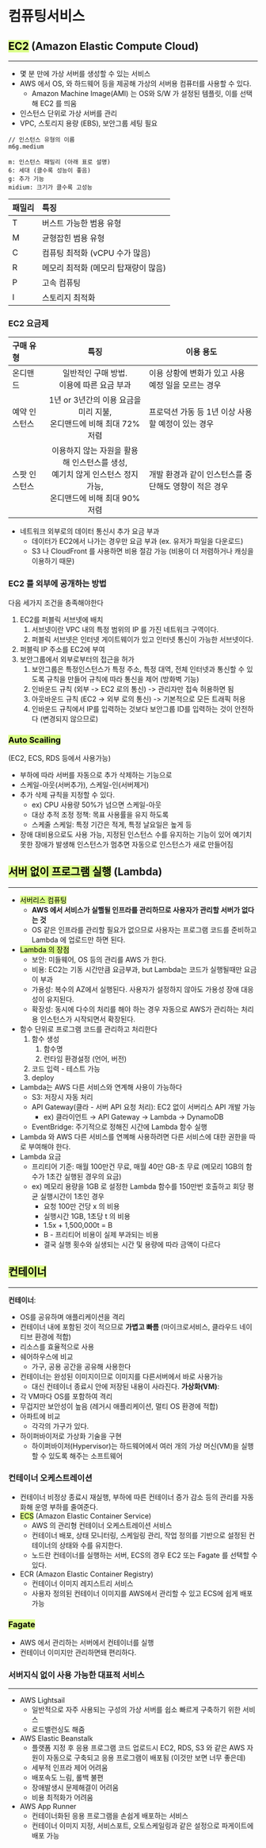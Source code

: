 # 컴퓨팅서비스

## <mark style="background: #DCFF8C;">EC2</mark> (Amazon Elastic Compute Cloud)
----
- 몇 분 만에 가상 서버를 생성할 수 있는 서비스
- AWS 에서 OS, 와 하드웨어 등을 제공해 가상의 서버용 컴퓨터를 사용할 수 있다.
	- Amazon Machine Image(AMI) 는 OS와 S/W 가 설정된 템플릿, 이를 선택해 EC2 를 띄움
- 인스턴스 단위로 가상 서버를 관리
- VPC, 스토리지 용량 (EBS), 보안그룹 세팅 필요

```
// 인스턴스 유형의 이름
m6g.medium

m: 인스턴스 패밀리 (아래 표로 설명)
6: 세대 (클수록 성능이 좋음)
g: 추가 기능
midium: 크기가 클수록 고성능
```

| 패밀리 | 특징                    |
| :-- | :-------------------- |
| T   | 버스트 가능한 범용 유형         |
| M   | 균형잡힌 범용 유형            |
| C   | 컴퓨팅 최적화 (vCPU 수가 많음)  |
| R   | 메모리 최적화 (메모리 탑재량이 많음) |
| P   | 고속 컴퓨팅                |
| I   | 스토리지 최적화              |

### EC2 요금제
| 구매 유형   |                                  특징                                   | 이용 용도                          |
| :------ | :-------------------------------------------------------------------: | ------------------------------ |
| 온디맨드    |                      일반적인 구매 방법.<br>이용에 따른 요금 부과                      | 이용 상황에 변화가 있고 사용 예정 일을 모르는 경우  |
| 예약 인스턴스 |            1년 or 3년간의 이용 요금을 미리 지불, <br>온디맨드에 비해 최대 72% 저렴            | 프로덕션 가동 등 1년 이상 사용할 예정이 있는 경우  |
| 스팟 인스턴스 | 이용하지 않는 자원을 활용해 인스턴스를 생성,<br>예기치 않게 인스턴스 정지 가능,<br>온디맨드에 비해 최대 90% 저렴 | 개발 환경과 같이 인스턴스를 중단해도 영향이 적은 경우 |
- 네트워크 외부로의 데이터 통신시 추가 요금 부과
	- 데이터가 EC2에서 나가는 경우만 요금 부과 (ex. 유저가 파일을 다운로드)
	- S3 나 CloudFront 를 사용하면 비용 절감 가능 (비용이 더 저렴하거나 캐싱을 이용하기 때문)

### EC2 를 외부에 공개하는 방법
다음 세가지 조건을 충족해야한다
1. EC2를 퍼블릭 서브넷에 배치
	1. 서브넷이란 VPC 내의 특정 범위의 IP 를 가진 네트워크 구역이다.
	2. 퍼블릭 서브넷은 인터넷 게이트웨이가 있고 인터넷 통신이 가능한 서브넷이다.
2. 퍼블릭 IP 주소를 EC2에 부여
3. 보안그룹에서 외부로부터의 접근을 허가
	1. 보안그룹은 특정인스턴스가 특정 주소, 특정 대역, 전체 인터넷과 통신할 수 있도록 규칙을 만들어 규칙에 따라 통신을 제어 (방화벽 기능)
	2. 인바운드 규칙 (외부 -> EC2 로의 통신) -> 관리자만 접속 허용하면 됨
	3. 아웃바운드 규칙 (EC2 -> 외부 로의 통신) -> 기본적으로 모든 트래픽 허용
	4. 인바운드 규칙에서 IP를 입력하는 것보다 보안그룹 ID를 입력하는 것이 안전하다 (변경되지 않으므로)

### <mark style="background: #DCFF8C;">Auto Scailing</mark>
(EC2, ECS, RDS 등에서 사용가능)
- 부하에 따라 서버를 자동으로 추가 삭제하는 기능으로
- 스케일-아웃(서버추가), 스케일-인(서버제거)
- 추가 삭제 규칙을 지정할 수 있다.
	- ex) CPU 사용량 50%가 넘으면 스케일-아웃
	- 대상 추적 조정 정책: 목표 사용률을 유지 하도록
	- 스케줄 스케일: 특정 기간은 적게, 특정 날요일은 높게 등
- 장애 대비용으로도 사용 가능, 지정된 인스턴스 수를 유지하는 기능이 있어 예기치 못한 장애가 발생해 인스턴스가 멈추면 자동으로 인스턴스가 새로 만들어짐



## <mark style="background: #DCFF8C;">서버 없이 프로그램 실행</mark> (Lambda)
----
- <mark style="background: #DCFF8C;">서버리스 컴퓨팅</mark>
	- **AWS 에서 서비스가 실핼될 인프라를 관리하므로 사용자가 관리할 서버가 없다는 것**
	- OS 같은 인프라를 관리할 필요가 없으므로 사용자는 프로그램 코드를 준비하고 Lambda 에 업로드만 하면 된다.
- <mark style="background: #DCFF8C;">Lambda 의 장점</mark>
	- 보안: 미들웨어, OS 등의 관리를 AWS 가 한다.
	- 비용: EC2는 기동 시간만큼 요금부과, but Lambda는 코드가 실행될때만 요금이 부과
	- 가용성: 복수의 AZ에서 실행된다. 사용자가 설정하지 않아도 가용성 장애 대응성이 유지된다.
	- 확장성: 동시에 다수의 처리를 해야 하는 경우 자동으로 AWS가 관리하는 처리용 인스턴스가 시작되면서 확장된다.
- 함수 단위로 프로그램 코드를 관리하고 처리한다
	1. 함수 생성
		1. 함수명
		2. 런타임 환경설정 (언어, 버전)
	2. 코드 입력 - 테스트 가능
	3. deploy
- Lambda는 AWS 다른 서비스와 연계해 사용이 가능하다
	- S3: 저장시 자동 처리
	- API Gateway(클라 - 서버 API 요청 처리): EC2 없이 서버리스 API 개발 가능
		- ex) 클라이언트 → API Gateway → Lambda → DynamoDB
	- EventBridge: 주기적으로 정해진 시간에 Lambda 함수 실행
- Lambda 와 AWS 다른 서비스를 연꼐해 사용하려면 다른 서비스에 대한 권한을 따로 부여해야 한다.
- Lambda 요금
	- 프리티어 기준: 매월 100만건 무료, 매월  40만 GB-초 무료 (메모리 1GB의 함수가 1초간 실행된 경우의 요금)
	- ex) 메모리 용량을 1GB 로 설정한 Lambda 함수를 150만번 호출하고 회당 평균 실행시간이 1초인 경우
		- 요청 100만 건당 x 의 비용
		- 실행시간 1GB, 1초당 t 의 비용
		- 1.5x + 1,500,000t  = B
		- B - 프리티어 비용이 실제 부과되는 비용
		- 결국 실행 횟수와 실생되는 시간 및 용량에 따라 금액이 다르다



## <mark style="background: #DCFF8C;">컨테이너</mark>
----
**컨테이너**:
- OS를 공유하며 애플리케이션을 격리
- 컨테이너 내에 포함된 것이 적으므로 **가볍고 빠름** (마이크로서비스, 클라우드 네이티브 환경에 적합) 
- 리소스를 효율적으로 사용
- 쉐어하우스에 비교
	- 가구, 공용 공간을 공유해 사용한다
- 컨테이너는 완성된 이미지이므로 이미지를 다른서버에서 바로 사용가능
	- 대신 컨테이너 종료시 안에 저장된 내용이 사라진다.
**가상화(VM)**:
- 각 VM마다 OS를 포함하여 격리
- 무겁지만 보안성이 높음 (레거시 애플리케이션, 멀티 OS 환경에 적합)
- 아파트에 비교
	- 각각의 가구가 있다.
- 하이퍼바이저로 가상화 기술을 구현
	- 하이퍼바이저(Hypervisor)는 하드웨어에서 여러 개의 가상 머신(VM)을 실행할 수 있도록 해주는 소프트웨어


### 컨테이너 오케스트레이션
- 컨테이너 비정상 종료시 재실행, 부하에 따른 컨테이너 증가 감소 등의 관리를 자동화해 운영 부하를 줄여준다.
- <mark style="background: #DCFF8C;">ECS</mark> (Amazon Elastic Container Service)
	- AWS 의 관리형 컨테이너 오케스트레이션 서비스
	- 컨테이너 배포, 상태 모니터링, 스케일링 관리, 작업 정의를 기반으로 설정된 컨테이너의 상태와 수를 유지한다.
	- 노드란 컨테이너를 실행하는 서버, ECS의 경우 EC2 또는 Fagate 를 선택할 수 있다.
- ECR (Amazon Elastic Container Registry)
	- 컨테이너 이미지 레지스트리 서비스
	- 사용자 정의된 컨테이너 이미지를 AWS에서 관리할 수 있고 ECS에 쉽게 배포 가능


### <mark style="background: #DCFF8C;">Fagate</mark>
- AWS 에서 관리하는 서버에서 컨테이너를 실행
- 컨테이너 이미지만 관리하면돼 편리하다.


### 서버지식 없이 사용 가능한 대표적 서비스
----
- AWS Lightsail
	- 일반적으로 자주 사용되는 구성의 가상 서버를 쉽소 빠르게 구축하기 위한 서비스
	-  로드밸런싱도 해줌
- AWS Elastic Beanstalk
	- 플랫폼 지정 후 응용 프로그램 코드 업로드시 EC2, RDS, S3 와 같은 AWS 자원이 자동으로 구축되고 응용 프로그램이 배포됨 (이것만 보면 너무 좋은데)
	- 세부적 인프라 제어 어려움
	- 배포속도 느림, 롤백 불편
	- 장애발생시 문제해결이 어려움
	- 비용 최적화가 어려움
- AWS App Runner
	- 컨테이너화된 응용 프로그램을 손쉽게 배포하는 서비스
	- 컨테이너 이미지 지정, 서비스포트, 오토스케일링과 같은 설정으로 파게이트에 배포 가능